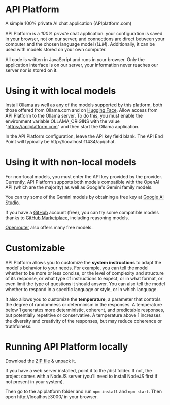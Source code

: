 # API Platform

A simple 100% private AI chat application (APIplatform.com)

API Platform is a *100% private* chat application: your configuration is saved in your browser, not on our server, and connections are direct between your computer and the chosen language model (_LLM_). Additionally, it can be used with models stored on your own computer.

All code is written in JavaScript and runs in your browser. Only the application interface is on our server, your information never reaches our server nor is stored on it.

# Using it with local models

Install [Ollama](https://ollama.com/) as well as any of the models supported by this platform, both those offered from Ollama.com and on [Hugging Face](https://huggingface.co/models?library=gguf). Allow access from API Platform to the Ollama server. To do this, you must enable the environment variable OLLAMA_ORIGINS with the value "https://apliplatform.com" and then start the Ollama application.

In the API Platform configuration, leave the API key field blank. The API End Point will typically be http://localhost:11434/api/chat.

# Using it with non-local models

For non-local models, you must enter the API key provided by the provider. Currently, API Platform supports both models compatible with the OpenAI API (which are the majority) as well as Google's Gemini family models.

You can try some of the Gemini models by obtaining a free key at [Google AI Studio](https://aistudio.google.com/).

If you have a [GitHub](https://github.com/) account (free), you can try some compatible models thanks to [GitHub Marketplace](https://github.com/marketplace?type=models), including reasoning models.

[Openrouter](https://openrouter.ai/models/?q=free) also offers many free models.

# Customizable

API Platform allows you to customize the **system instructions** to adapt the model's behavior to your needs. For example, you can tell the model whether to be more or less concise, or the level of complexity and structure of its response, or what type of instructions to expect, or in what format, or even limit the type of questions it should answer. You can also tell the model whether to respond in a specific language or style, or in which language.

It also allows you to customize the **temperature**, a parameter that controls the degree of randomness or determinism in the responses. A temperature below 1 generates more deterministic, coherent, and predictable responses, but potentially repetitive or conservative. A temperature above 1 increases the diversity and creativity of the responses, but may reduce coherence or truthfulness.

# Running API Platform locally

Download the [ZIP file](https://github.com/badosa/apiplatform/archive/refs/heads/main.zip) & unpack it. 

If you have a web server installed, point it to the /dist folder. If not, the project comes with a NodeJS server (you'll need to install NodeJS first if not present in your system).

Then go to the apiplatform folder and run `npm install` and `npm start`. Then open http://localhost:3000/ in your browser.

